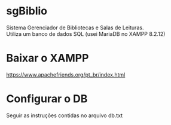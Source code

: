 # sgBiblio
Sistema Gerenciador de Bibliotecas e Salas de Leituras.<br>
Utiliza um banco de dados SQL (usei MariaDB no XAMPP 8.2.12)

# Baixar o XAMPP
https://www.apachefriends.org/pt_br/index.html

# Configurar o DB
Seguir as instruções contidas no arquivo db.txt
